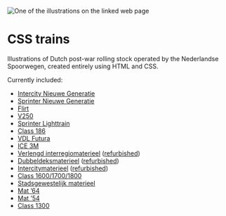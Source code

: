 ![One of the illustrations on the linked web page](https://repository-images.githubusercontent.com/258851186/5c614058-6cd2-416e-ba16-3e1d2459c3a3)

# CSS trains
Illustrations of Dutch post-war rolling stock operated by the Nederlandse
Spoorwegen, created entirely using HTML and CSS.

Currently included:
* [Intercity Nieuwe Generatie](https://trains.chuniversiteit.nl/#icng)
* [Sprinter Nieuwe Generatie](https://trains.chuniversiteit.nl/#sng)
* [Flirt](https://trains.chuniversiteit.nl/#flirt)
* [V250](https://trains.chuniversiteit.nl/#v250)
* [Sprinter Lighttrain](https://trains.chuniversiteit.nl/#slt)
* [Class 186](https://trains.chuniversiteit.nl/#ns185)
* [VDL Futura](https://trains.chuniversiteit.nl/#bus)
* [ICE 3M](https://trains.chuniversiteit.nl/#ice3m)
* [Verlengd interregiomaterieel](https://trains.chuniversiteit.nl/#virm) ([refurbished](https://trains.chuniversiteit.nl/#virmm))
* [Dubbeldeksmaterieel](https://trains.chuniversiteit.nl/#ddm) ([refurbished](https://trains.chuniversiteit.nl/#ddz))
* [Intercitymaterieel](https://trains.chuniversiteit.nl/#icm) ([refurbished](https://trains.chuniversiteit.nl/#icmm))
* [Class 1600/1700/1800](https://trains.chuniversiteit.nl/#ns1700)
* [Stadsgewestelijk materieel](https://trains.chuniversiteit.nl/#sgm)
* [Mat ’64](https://trains.chuniversiteit.nl/#mat64)
* [Mat ’54](https://trains.chuniversiteit.nl/#mat54)
* [Class 1300](https://trains.chuniversiteit.nl/#ns1300)
